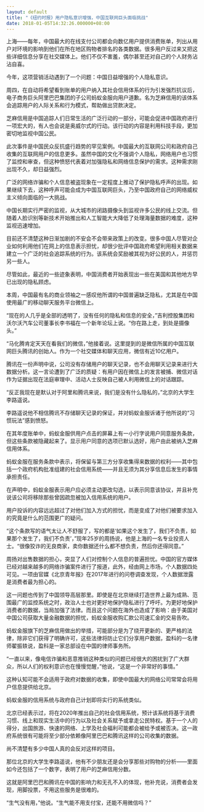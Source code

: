 ```yaml
---
layout: default
title: "《纽约时报》用户隐私意识增强，中国互联网巨头面临挑战"
date: 2018-01-05T14:32:26.000000+08:00
---
```


上海——每年，中国最大的在线支付公司都会向数亿用户提供消费账单，列出从用户对环境的影响到他们在所在地区购物者排名的各类数据。很多用户反过来又把这些详细信息分享在社交媒体上。他们不仅不害羞，偶尔甚至还对自己的个人财务沾沾自喜。

今年，这项营销活动遇到了一个问题：中国日益增强的个人隐私意识。

周四，在自动将希望看到账单的用户纳入其社会信用体系的行为引发强烈抗议后，电子商务巨头阿里巴巴集团的子公司蚂蚁金服向用户道歉。名为芝麻信用的该体系会追踪用户的人际关系和行为模式，帮助做出贷款决定。

芝麻信用是中国追踪人们日常生活的广泛行动的一部分，可能会促进中国政府进行一项宏大的，有人也会说是奥威尔式的行动。该行动的内容是利用科技手段，更加密切地监视中国公民。

此次事件是中国民众反抗盛行趋势的罕见案例。中国最大的互联网公司和政府自己收集的互联网用户的信息更多。虽然中国的文化不强调个人隐私，网络用户也习惯了监控和审查，但这种愤怒代表着对加强隐私和网络信息保护的需求。这种需求刚出现不久，却日益强烈。

广泛的网络诈骗和个人信息被盗现象在一定程度上推动了保护隐私呼声的出现。如果继续下去，这种呼声可能会成为中国互联网巨头，乃至中国政府自己的网络威权主义倾向面临的一大挑战。

中国长期实行严密的监视，从大城市的闭路摄像头到监视许多公民的线上交流。但随着人脸识别等新技术开始推出和人工智能大大降低了处理海量数据的难度，这种监视迅速增加。

目前还不清楚这种日渐加剧的不安会不会带来政策上的改变。很多中国人尽管对企业如何利用他们在网上的信息表示担忧，却很少批评中国政府希望利用相关数据来建立一个广泛的社会追踪系统的行为。该系统会奖励被其视为好公民的人，并惩罚另一些人。

尽管如此，最近的一些迹象表明，中国消费者开始表现出一些在美国和其他地方早已出现的隐私顾虑。

本周，中国最有名的商业领袖之一感叹他所谓的中国普遍缺乏隐私，尤其是在中国使用最广的移动聊天服务平台微信上。

 “现在的人几乎是全部的透明了，没有任何的隐私和信息的安全，”吉利控股集团和沃尔沃汽车公司董事长李书福在一个新年论坛上说。“你在路上走，到处是摄像头。”

“马化腾肯定天天在看我们的微信，”他接着说。这里提到的是微信所属的中国互联网巨头腾讯的创始人。作为一个社交媒体和聊天应用，微信有近10亿用户。

腾讯在一份声明中说，公司没有存储用户的聊天记录，也不会用聊天记录来进行大数据分析。这一言论遭到了广泛的质疑：有用户因在微信上的发言被捕、微信对话作为证据出现在法庭审理中、活动人士反映自己被人利用微信上的对话跟踪。

“反正我现在是默认对于阿里和腾讯来说，我们是没有什么隐私的，”北京的大学生李路遥说。

李路遥说他不相信腾讯不存储聊天记录的保证，并对蚂蚁金服诉诸于他所说的“习惯玩法”感到愤怒。

在其年度账单中，蚂蚁金服供用户点击的屏幕上有一小行字说用户同意服务条款，但这些条款被隐藏起来了。显示用户同意的选项已默认选好，用户由此被纳入芝麻信用体系。

蚂蚁金服在服务条款中表示，将保留与第三方分享收集得来数据的权利——其中包括一个政府机构批准组建的社会信用系统——并且无须为其分享信息后发生的事情承担责任。

在声明中，蚂蚁金服表示用户应必须主动更改勾选，以表示同意该协议，并且补充说该公司将移除那些曾因疏忽被加入信用系统的用户。

用户投诉的内容远远超过了对他们加入方式的担忧，而是变成了对他们被要求加入的究竟是什么的范围更广的疑问。

“这个条款写的语气太让人不舒服了，写的都是‘如果这个发生了，我们不负责，如果那个发生了，我们不负责’，”现年25岁的周扬说，他是上海的一名专业投资人士。“很像狡诈的无良商家，卖你数据还什么都不想负责，然后你还得同意。”

周扬对出售数据的担心，突显了人们对控制个人信息的普遍担忧。中国的官方媒体已经对越来越多的网络诈骗案件进行了报道，此外，经由网上市场，个人数据四处可见。一项由官媒《北京青年报》在2017年进行的问卷调查发现，个人数据泄露是消费者最为担心的。

这一问题也传到了中国领导高层那里。即使是在北京继续打造世界上最为成熟、范围最广的监控系统之时，政治人士也对更好地保护隐私进行了呼吁。为更好地保护消费者的数据，当局加强了法律。而且这个问题在海外也造成了影响：由于美国对中国公司获取大量金融数据的担忧，蚂蚁金服收购汇款公司速汇金的交易告吹。

蚂蚁金服旗下的芝麻信用做出的举措，可能部分是为了绕开更新的、更严格的法律，除非它们获得了明确许可，这些法律将防止它们分享用户数据，盈科的一名律师翟振轶说，盈科是一家总部设在中国的律师事务所。

“一直以来，像电信诈骗和恶意推销这种类似的问题已经很大的困扰到了广大群众，所以人们的权利意识也在慢慢觉醒，”他说，“这是一个非常好的事情。”

这种认知可能不会适用于政府对数据的收集，即使中国最大的网络公司常常会将用户信息提供给北京。

蚂蚁金服的信用系统与政府自己计划即将实行的系统类似。

北京已经表示过，将在2020年推出自己的社会信用系统，预计该系统将基于消费习惯、线上和现实生活中的行为以及社会关系赋予或拿走公民特权。基于一个人的得分，出国旅游、快速的网络、上学及社会福利可能都会被给予或被否决。这一政府系统很有可能将至少部分依赖像阿里巴巴和腾讯这样的公司收集的数据。

尚不清楚有多少中国人真的会反对这样的项目。

那位北京的大学生李路遥说，他有不少朋友还是会分享那些对购物的分析——里面如今还包括了一个数字，表明了用户的芝麻信用分数。

这就是阿里巴巴和腾讯在中国的影响力和无孔不入的体现，他补充说，消费者会发现，用脚投票，不用这些服务是很难的。

“生气没有用，”他说。“生气能不用支付宝，还能不用微信吗？”

